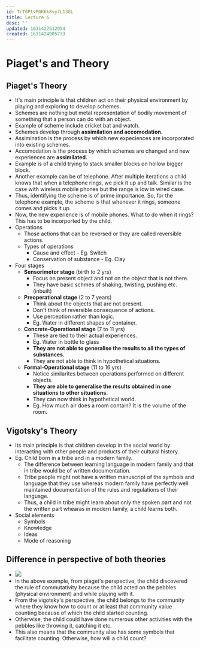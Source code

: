 ```yaml
---
id: TrT6PtvMGK6k8vy7L13GL
title: Lecture 6
desc: ''
updated: 1631427512954
created: 1631424905773
---
```


# Piaget's and Theory

## Piaget's Theory
* It's main principle is that children act on their physical environment by playing and exploring to develop schemes.
* Schemes are nothing but metal representation of bodily movement of something that a person can do with an object.
* Example of scheme include cricket bat and watch.
* Schemes develop through **assimilation and accomodation.**
* Assimination is the process by which new expeciences are incorporated into existing schemes.
* Accomodation is the process by which schemes are changed and new experiences are **assimilated.**
* Example is of a child trying to stack smaller blocks on hollow bigger block.
* Another example can be of telephone. After multiple iterations a child knows that when a telephone rings, we pick it up and talk. Similar is the case with wireless mobile phones but the range is low in wired case.
* Thus, identifying the scheme is of prime importance. So, for the telephone example, the scheme is that whenever it rings, someone comes and picks it up.
* Now, the new experience is of mobile phones. What to do when it rings? This has to be incorported by the child.
* Operations
    * Those actions that can be reversed or they are called reversible actions.
    * Types of operations
        * Cause and effect - Eg. Switch
        * Conservation of substance - Eg. Clay
* Four stages
    * **Sensorimotor stage** (birth to 2 yrs) 
        * Focus on present object and not on the object that is not there.
        * They have basic schmes of shaking, twisting, pushing etc. (inbuilt)
    * **Preoperational stage** (2 to 7 years)
        * Think about the objects that are not present.
        * Don't think of reversible consequence of actions.
        * Use perception rather than logic.
        * Eg. Water in different shapes of container.
    * **Concrete-Operational stage** (7 to 11 yrs)
        * These are tied to their actual experiences.
        * Eg. Water in bottle to glass
        * **They are not able to generalise the results to all the types of substances.**
        * They are not able to think in hypothetical situations.
    * **Formal-Operational stage** (11 to 16 yrs)
        * Notice similarites between operations performed on different objects.
        * **They are able to generalise the results obtained in one situations to other situations.**
        * They can now think in hypothetical world.
        * Eg. How much air does a room contain? It is the volume of the room.

## Vigotsky's Theory
* Its main principle is that children develop in the social world by interacting with other people and products of their cultural history.
* Eg. Child born in a tribe and in a modern family.
    * The difference between learning language in modern family and that in tribe would be of written documentation.
    * Tribe people might not have a written manuscript of the symbols and language that they use whereas modern family have perfectly well maintained documentation of the rules and regulations of their language.
    * Thus, a child in tribe might learn about only the spoken part and not the written part whearas in modern family, a child learns both.
* Social elements
    * Symbols
    * Knowledge
    * Ideas
    * Mode of reasoning

## Difference in perspective of both theories
* ![](/assets/images/2021-09-12-11-44-22.png)
* In the above example, from piaget's perspective, the child discovered the rule of commutativity because the child acted on the pebbles (physical environment) and while playing with it.
* From the vigotsky's perspective, the child belongs to the community where they know how to count or at least that community value counting because of which the child started counting.
* Otherwise, the child could have done numerous other activities with the pebbles like throwing it, catching it etc.
* This also means that the community also has some symbols that facilitate counting. Otherwise, how will a child count?
